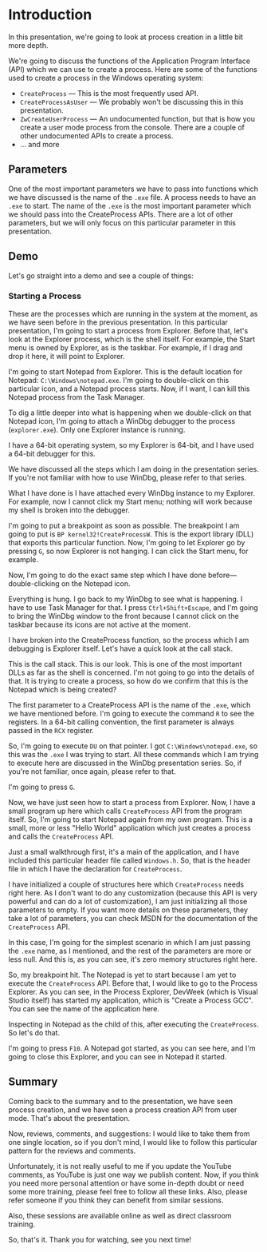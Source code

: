 # Introduction

In this presentation, we're going to look at process creation in a little bit more depth.

We're going to discuss the functions of the Application Program Interface (API) which we can use to create a process. Here are some of the functions used to create a process in the Windows operating system:

- `CreateProcess` — This is the most frequently used API.
- `CreateProcessAsUser` — We probably won't be discussing this in this presentation.
- `ZwCreateUserProcess` — An undocumented function, but that is how you create a user mode process from the console. There are a couple of other undocumented APIs to create a process.
- ... and more

## Parameters

One of the most important parameters we have to pass into functions which we have discussed is the name of the `.exe` file. A process needs to have an `.exe` to start. The name of the `.exe` is the most important parameter which we should pass into the CreateProcess APIs. There are a lot of other parameters, but we will only focus on this particular parameter in this presentation.

## Demo

Let's go straight into a demo and see a couple of things:

### Starting a Process

These are the processes which are running in the system at the moment, as we have seen before in the previous presentation. In this particular presentation, I'm going to start a process from Explorer. Before that, let's look at the Explorer process, which is the shell itself. For example, the Start menu is owned by Explorer, as is the taskbar. For example, if I drag and drop it here, it will point to Explorer.

I'm going to start Notepad from Explorer. This is the default location for Notepad: `C:\Windows\notepad.exe`. I'm going to double-click on this particular icon, and a Notepad process starts. Now, if I want, I can kill this Notepad process from the Task Manager.

To dig a little deeper into what is happening when we double-click on that Notepad icon, I'm going to attach a WinDbg debugger to the process (`explorer.exe`). Only one Explorer instance is running.

I have a 64-bit operating system, so my Explorer is 64-bit, and I have used a 64-bit debugger for this.

We have discussed all the steps which I am doing in the presentation series. If you're not familiar with how to use WinDbg, please refer to that series.

What I have done is I have attached every WinDbg instance to my Explorer. For example, now I cannot click my Start menu; nothing will work because my shell is broken into the debugger.

I'm going to put a breakpoint as soon as possible. The breakpoint I am going to put is `BP kernel32!CreateProcessW`. This is the export library (DLL) that exports this particular function. Now, I'm going to let Explorer go by pressing `G`, so now Explorer is not hanging. I can click the Start menu, for example.

Now, I'm going to do the exact same step which I have done before—double-clicking on the Notepad icon.

Everything is hung. I go back to my WinDbg to see what is happening. I have to use Task Manager for that. I press `Ctrl+Shift+Escape`, and I'm going to bring the WinDbg window to the front because I cannot click on the taskbar because its icons are not active at the moment.

I have broken into the CreateProcess function, so the process which I am debugging is Explorer itself. Let's have a quick look at the call stack.

This is the call stack. This is our look. This is one of the most important DLLs as far as the shell is concerned. I'm not going to go into the details of that. It is trying to create a process, so how do we confirm that this is the Notepad which is being created?

The first parameter to a CreateProcess API is the name of the `.exe`, which we have mentioned before. I'm going to execute the command `R` to see the registers. In a 64-bit calling convention, the first parameter is always passed in the `RCX` register.

So, I'm going to execute `DU` on that pointer. I got `C:\Windows\notepad.exe`, so this was the `.exe` I was trying to start. All these commands which I am trying to execute here are discussed in the WinDbg presentation series. So, if you're not familiar, once again, please refer to that.

I'm going to press `G`.

Now, we have just seen how to start a process from Explorer. Now, I have a small program up here which calls `CreateProcess` API from the program itself. So, I'm going to start Notepad again from my own program. This is a small, more or less "Hello World" application which just creates a process and calls the `CreateProcess` API.

Just a small walkthrough first, it's a main of the application, and I have included this particular header file called `Windows.h`. So, that is the header file in which I have the declaration for `CreateProcess`.

I have initialized a couple of structures here which `CreateProcess` needs right here. As I don't want to do any customization (because this API is very powerful and can do a lot of customization), I am just initializing all those parameters to empty. If you want more details on these parameters, they take a lot of parameters, you can check MSDN for the documentation of the `CreateProcess` API.

In this case, I'm going for the simplest scenario in which I am just passing the `.exe` name, as I mentioned, and the rest of the parameters are more or less null. And this is, as you can see, it's zero memory structures right here.

So, my breakpoint hit. The Notepad is yet to start because I am yet to execute the `CreateProcess` API. Before that, I would like to go to the Process Explorer. As you can see, in the Process Explorer, DevWeek (which is Visual Studio itself) has started my application, which is "Create a Process GCC". You can see the name of the application here.

Inspecting in Notepad as the child of this, after executing the `CreateProcess`. So let's do that.

I'm going to press `F10`. A Notepad got started, as you can see here, and I'm going to close this Explorer, and you can see in Notepad it started.

## Summary

Coming back to the summary and to the presentation, we have seen process creation, and we have seen a process creation API from user mode. That's about the presentation.

Now, reviews, comments, and suggestions: I would like to take them from one single location, so if you don't mind, I would like to follow this particular pattern for the reviews and comments.

Unfortunately, it is not really useful to me if you update the YouTube comments, as YouTube is just one way we publish content. Now, if you think you need more personal attention or have some in-depth doubt or need some more training, please feel free to follow all these links. Also, please refer someone if you think they can benefit from similar sessions.

Also, these sessions are available online as well as direct classroom training.

So, that's it. Thank you for watching, see you next time!

